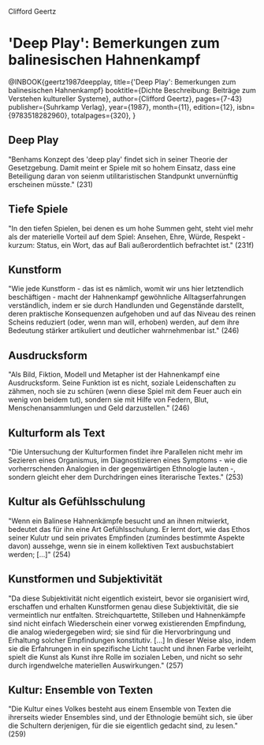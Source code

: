 Clifford Geertz

# 'Deep Play': Bemerkungen zum balinesischen Hahnenkampf

@INBOOK{geertz1987deepplay, 
 title={'Deep Play': Bemerkungen zum balinesischen Hahnenkampf}
 booktitle={Dichte Beschreibung: Beiträge zum Verstehen kultureller Systeme},
 author={Clifford Geertz},
 pages={7-43}
 publisher={Suhrkamp Verlag},
 year={1987},
 month={11},
 edition={12},
 isbn={9783518282960},
 totalpages={320},
}

## Deep Play
"Benhams Konzept des 'deep play' findet sich in seiner Theorie der Gesetzgebung. Damit meint er Spiele mit so hohem Einsatz, dass eine Beteiligung daran von seienm utilitaristischen Standpunkt unvernünftig erscheinen müsste." (231)

## Tiefe Spiele
"In den tiefen Spielen, bei denen es um hohe Summen geht, steht viel mehr als der materielle Vorteil auf dem Spiel: Ansehen, Ehre, Würde, Respekt - kurzum: Status, ein Wort, das auf Bali außerordentlich befrachtet ist." (231f)

## Kunstform
"Wie jede Kunstform - das ist es nämlich, womit wir uns hier letztendlich beschäftigen - macht der Hahnenkampf gewöhnliche Alltagserfahrungen verständlich, indem er sie durch Handlunden und Gegenstände darstellt, deren praktische Konsequenzen aufgehoben und auf das Niveau des reinen Scheins reduziert (oder, wenn man will, erhoben) werden, auf dem ihre Bedeutung stärker artikuliert und deutlicher wahrnehmenbar ist." (246)

## Ausdrucksform
"Als Bild, Fiktion, Modell und Metapher ist der Hahnenkampf eine Ausdrucksform. Seine Funktion ist es nicht, soziale Leidenschaften zu zähmen, noch sie zu schüren (wenn diese Spiel mit dem Feuer auch ein wenig von beidem tut), sondern sie mit Hilfe von Federn, Blut, Menschenansammlungen und Geld darzustellen." (246)

## Kulturform als Text
"Die Untersuchung der Kulturformen findet ihre Parallelen nicht mehr im Sezieren eines Organismus, im Diagnostizieren eines Symptoms - wie die vorherrschenden Analogien in der gegenwärtigen Ethnologie lauten -, sondern gleicht eher dem Durchdringen eines literarische Textes." (253)

## Kultur als Gefühlsschulung
"Wenn ein Balinese Hahnenkämpfe besucht und an ihnen mitwierkt, bedeutet das für ihn eine Art Gefühlsschulung. Er lernt dort, wie das Ethos seiner Kulutr und sein privates Empfinden (zumindes bestimmte Aspekte davon) aussehge, wenn sie in einem kollektiven Text ausbuchstabiert werden; [...]" (254)

## Kunstformen und Subjektivität
"Da diese Subjektivität nicht eigentlich existeirt, bevor sie organisiert wird, erschaffen und erhalten Kunstformen genau diese Subjektivität, die sie vermeintlich nur entfalten. Streichquartette, Stilleben und Hahnenkämpfe sind nicht einfach Wiederschein einer vorweg existierenden Empfindung, die analog wiedergegeben wird; sie sind für die Hervorbringung und Erhaltung solcher Empfindungen konstitutiv. [...] In dieser Weise also, indem sie die Erfahrungen in ein spezifische Licht taucht und ihnen Farbe verleiht, spielt die Kunst als Kunst ihre Rolle im sozialen Leben, und nicht so sehr durch irgendwelche materiellen Auswirkungen." (257)

## Kultur: Ensemble von Texten
"Die Kultur eines Volkes besteht aus einem Ensemble von Texten die ihrerseits wieder Ensembles sind, und der Ethnologie bemüht sich, sie über die Schultern derjenigen, für die sie eigentlich gedacht sind, zu lesen." (259)
